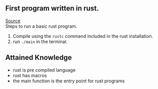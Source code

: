 ## First program written in rust.
[Source](https://doc.rust-lang.org/book/ch01-02-hello-world.html)  
Steps to run a basic rust program. 

1. Compile using the `rustc` command included in the rust installation.
2. run `./main` in the terminal.

## Attained Knowledge
* rust is pre compiled language
* rust has macros
* the main function is the entry point for rust programs
